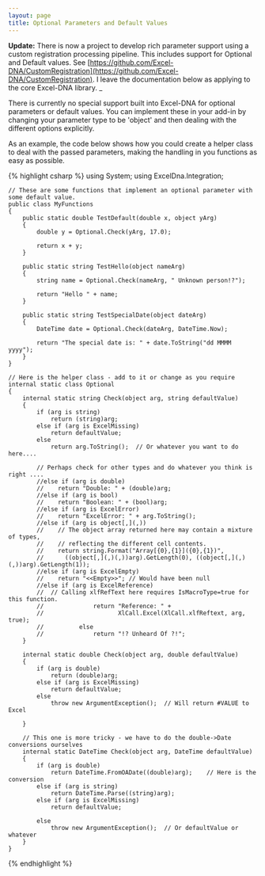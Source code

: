 ```yaml
---
layout: page
title: Optional Parameters and Default Values
---
```


**Update:** There is now a project to develop rich parameter support using a custom registration processing pipeline. This includes support for Optional and Default values. See [https://github.com/Excel-DNA/CustomRegistration](https://github.com/Excel-DNA/CustomRegistration). I leave the documentation below as applying to the core Excel-DNA library. _



There is currently no special support built into Excel-DNA for optional parameters or default values. You can implement these in your add-in by changing your parameter type to be 'object' and then dealing with the different options explicitly. 

As an example, the code below shows how you could create a helper class to deal with the passed parameters, making the handling in you functions as easy as possible.

{% highlight csharp %}
    using System;
    using ExcelDna.Integration;

    // These are some functions that implement an optional parameter with some default value.
    public class MyFunctions
    {
        public static double TestDefault(double x, object yArg)
        {
            double y = Optional.Check(yArg, 17.0);
            
            return x + y;
        }
        
        public static string TestHello(object nameArg)
        {
            string name = Optional.Check(nameArg, " Unknown person!?");
            
            return "Hello " + name;
        }
        
        public static string TestSpecialDate(object dateArg)
        {
            DateTime date = Optional.Check(dateArg, DateTime.Now);
            
            return "The special date is: " + date.ToString("dd MMMM yyyy");
        }
    }
    
    // Here is the helper class - add to it or change as you require
    internal static class Optional
    {
        internal static string Check(object arg, string defaultValue)
        {
            if (arg is string)
                return (string)arg;
            else if (arg is ExcelMissing)
                return defaultValue;
            else
                return arg.ToString();  // Or whatever you want to do here....

            // Perhaps check for other types and do whatever you think is right ....
            //else if (arg is double)
            //    return "Double: " + (double)arg;
            //else if (arg is bool)
            //    return "Boolean: " + (bool)arg;
            //else if (arg is ExcelError)
            //    return "ExcelError: " + arg.ToString();
            //else if (arg is object[,](,))
            //    // The object array returned here may contain a mixture of types,
            //    // reflecting the different cell contents.
            //    return string.Format("Array[{0},{1}]({0},{1})", 
            //      ((object[,](,)(,))arg).GetLength(0), ((object[,](,)(,))arg).GetLength(1));
            //else if (arg is ExcelEmpty)
            //    return "<<Empty>>"; // Would have been null
            //else if (arg is ExcelReference)
            //  // Calling xlfRefText here requires IsMacroType=true for this function.
			//				return "Reference: " + 
            //                     XlCall.Excel(XlCall.xlfReftext, arg, true);
			//			else
			//				return "!? Unheard Of ?!";
        }        

        internal static double Check(object arg, double defaultValue)
        {
            if (arg is double)
                return (double)arg;
            else if (arg is ExcelMissing)
                return defaultValue;
            else
                throw new ArgumentException();  // Will return #VALUE to Excel
                
        }
        
        // This one is more tricky - we have to do the double->Date conversions ourselves
        internal static DateTime Check(object arg, DateTime defaultValue)
        {
            if (arg is double)
                return DateTime.FromOADate((double)arg);    // Here is the conversion
            else if (arg is string)
                return DateTime.Parse((string)arg);
            else if (arg is ExcelMissing)
                return defaultValue;
                
            else 
                throw new ArgumentException();  // Or defaultValue or whatever
        }
    }
{% endhighlight %}
